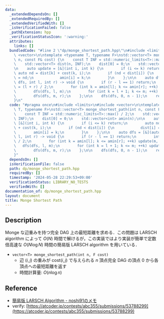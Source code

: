 ```yaml
---
data:
  _extendedDependsOn: []
  _extendedRequiredBy: []
  _extendedVerifiedWith: []
  _isVerificationFailed: false
  _pathExtension: hpp
  _verificationStatusIcon: ':warning:'
  attributes:
    links: []
  bundledCode: "#line 2 \"dp/monge_shortest_path.hpp\"\n#include <limits>\n#include\
    \ <vector>\n\ntemplate <typename T, typename F>\nstd::vector<T> monge_shortest_path(int\
    \ n, const F& cost) {\n    const T INF = std::numeric_limits<T>::max() / 2;\n\
    \    std::vector<T> dist(n, INF);\n    dist[0] = 0;\n    std::vector<int> amin(n);\n\
    \n    auto update = [&](int i, int k) {\n        if (i <= k) return;\n       \
    \ auto nd = dist[k] + cost(k, i);\n        if (nd < dist[i]) {\n            dist[i]\
    \ = nd;\n            amin[i] = k;\n        }\n    };\n\n    auto dfs = [&](auto&\
    \ dfs, int l, int r) -> void {\n        if (r - l == 1) return;\n        int m\
    \ = (l + r) / 2;\n        for (int k = amin[l]; k <= amin[r]; ++k) update(m, k);\n\
    \        dfs(dfs, l, m);\n        for (int k = l + 1; k <= m; ++k) update(r, k);\n\
    \        dfs(dfs, m, r);\n    };\n\n    dfs(dfs, 0, n - 1);\n    return dist;\n\
    }\n"
  code: "#pragma once\n#include <limits>\n#include <vector>\n\ntemplate <typename\
    \ T, typename F>\nstd::vector<T> monge_shortest_path(int n, const F& cost) {\n\
    \    const T INF = std::numeric_limits<T>::max() / 2;\n    std::vector<T> dist(n,\
    \ INF);\n    dist[0] = 0;\n    std::vector<int> amin(n);\n\n    auto update =\
    \ [&](int i, int k) {\n        if (i <= k) return;\n        auto nd = dist[k]\
    \ + cost(k, i);\n        if (nd < dist[i]) {\n            dist[i] = nd;\n    \
    \        amin[i] = k;\n        }\n    };\n\n    auto dfs = [&](auto& dfs, int\
    \ l, int r) -> void {\n        if (r - l == 1) return;\n        int m = (l + r)\
    \ / 2;\n        for (int k = amin[l]; k <= amin[r]; ++k) update(m, k);\n     \
    \   dfs(dfs, l, m);\n        for (int k = l + 1; k <= m; ++k) update(r, k);\n\
    \        dfs(dfs, m, r);\n    };\n\n    dfs(dfs, 0, n - 1);\n    return dist;\n\
    }"
  dependsOn: []
  isVerificationFile: false
  path: dp/monge_shortest_path.hpp
  requiredBy: []
  timestamp: '2024-05-28 22:29:53+09:00'
  verificationStatus: LIBRARY_NO_TESTS
  verifiedWith: []
documentation_of: dp/monge_shortest_path.hpp
layout: document
title: Monge Shortest Path
---
```


## Description

Monge な辺重みを持つ完全 DAG 上の最短距離を求める．この問題は LARSCH algorithm によって $O(N)$ 時間で解けるが，この実装ではより実装が簡単で定数倍高速な $O(N \log N)$ 時間の簡易版 LARSCH algorithm を用いている．

- `vector<T> monge_shortest_path(int n, F cost)`
    - 辺 $(i,j)$ の重みが $\mathrm{cost}(i,j)$ で与えられる $n$ 頂点完全 DAG の頂点 $0$ から各頂点への最短距離を返す
    - 時間計算量: $O(n \log n)$

## Reference

- [簡易版 LARSCH Algorithm - noshi91のメモ](https://noshi91.hatenablog.com/entry/2023/02/18/005856)
- verify: [https://atcoder.jp/contests/abc355/submissions/53788299](https://atcoder.jp/contests/abc355/submissions/53788299)